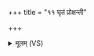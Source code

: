+++
title = "११ घृतं प्रोक्षन्ती"

+++
<details><summary>मूलम् (VS)</summary>

घृ॒तं प्रो॒क्षन्ती॑ सु॒भगा॑ दे॒वी दे॒वान्ग॑मिष्यति।  
प॒क्तार॑मघ्न्ये॒ मा हिं॑सी॒र्दिवं॒ प्रेहि॑ शतौदने ॥
</details>